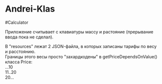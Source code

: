 # Andrei-Klas

#Calculator

Приложение считывает с клавиатуры массу и растояние (прерывание ввода пока не сделал).

В "resources" лежат 2 JSON-файла, в которых записаны тарифы по весу и расстоянию. \
Границы этого весы просто "захардкодены" в getPriceDependsOnValue() класса Price:\
...10 \
11..20 \
20...